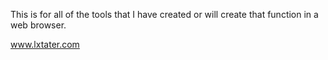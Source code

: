 This is for all of the tools that I have created or will create that function in a web browser.

www.lxtater.com
